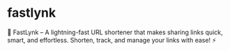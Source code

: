 # fastlynk
🚀 FastLynk – A lightning-fast URL shortener that makes sharing links quick, smart, and effortless. Shorten, track, and manage your links with ease! ⚡
